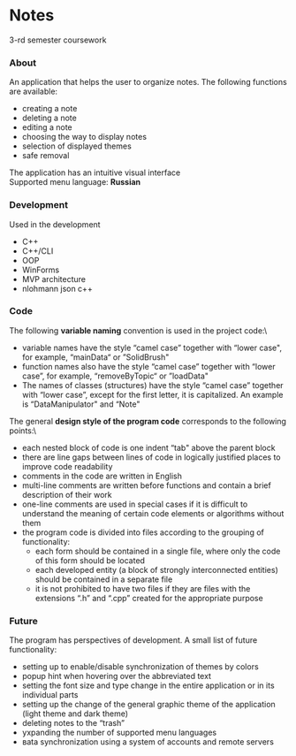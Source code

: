 # Notes
3-rd semester coursework

### About

An application that helps the user to organize notes. The following functions are available:
- creating a note
- deleting a note
- editing a note
- choosing the way to display notes
- selection of displayed themes
- safe removal

The application has an intuitive visual interface\
Supported menu language: **Russian**

### Development

Used in the development
- C++
- C++/CLI
- OOP
- WinForms
- MVP architecture
- nlohmann json c++

### Code

The following **variable naming** convention is used in the project code:\
- variable names have the style “camel case” together with “lower case", for example, “mainData“ or ”SolidBrush"
- function names also have the style “camel case” together with “lower case”, for example, “removeByTopic“ or ”loadData"
- The names of classes (structures) have the style “camel case” together with “lower case”, except for the first letter, it is capitalized. An example is “DataManipulator" and “Note"

The general **design style of the program code** corresponds to the following points:\
- each nested block of code is one indent “tab" above the parent block
- there are line gaps between lines of code in logically justified places to improve code readability
- comments in the code are written in English
- multi-line comments are written before functions and contain a brief description of their work
- one-line comments are used in special cases if it is difficult to understand the meaning of certain code elements or algorithms without them
- the program code is divided into files according to the grouping of functionality:
  * each form should be contained in a single file, where only the code of this form should be located
  * each developed entity (a block of strongly interconnected entities) should be contained in a separate file
  * it is not prohibited to have two files if they are files with the extensions “.h” and “.cpp” created for the appropriate purpose

### Future

The program has perspectives of development. A small list of future functionality:
- setting up to enable/disable synchronization of themes by colors
- popup hint when hovering over the abbreviated text
- setting the font size and type change in the entire application or in its individual parts
- setting up the change of the general graphic theme of the application (light theme and dark theme)
- deleting notes to the “trash”
- уxpanding the number of supported menu languages
- вata synchronization using a system of accounts and remote servers
